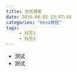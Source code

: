 ```yaml
---
title: 测试博客
date: 2016-06-01 23:47:44 
categories: "Hexo教程"
tags: 
     - 标签1
     - 标签2
---
```

+ 测试
+ 测试
